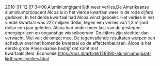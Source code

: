 2010-01-12 07:34:00,Aluminiumgigant lijdt weer verlies,De Amerikaanse aluminiumproducent Alcoa is in het vierde kwartaal weer in de rode cijfers gedoken. In het derde kwartaal had Alcoa winst geboekt. Het verlies in het vierde kwartaal was 227 miljoen dollar, tegen een verlies van 1,2 miljard dollar een jaar geleden. Alcoa had onder meer last van de gestegen energieprijzen en ongunstige wisselkoersen. De cijfers zijn slechter dan verwacht. Wel valt de omzet mee. De tegenvallende resultaten werpen een schaduw over het komende kwartaal op de effectenbeurzen. Alcoa is het eerste grote Amerikaanse bedrijf dat komt met kwartaalcijfers.,Economie,https://nos.nl/artikel/128490-aluminiumgigant-lijdt-weer-verlies.html